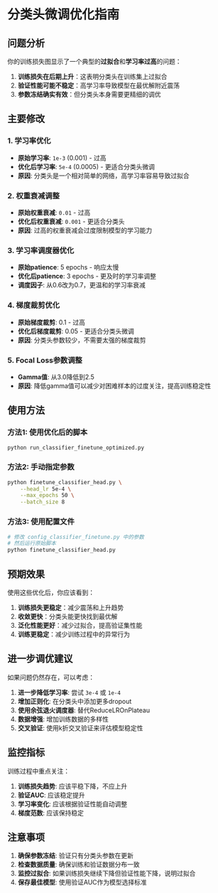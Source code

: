 # 分类头微调优化指南

## 问题分析

你的训练损失图显示了一个典型的**过拟合**和**学习率过高**的问题：

1. **训练损失在后期上升**：这表明分类头在训练集上过拟合
2. **验证性能可能不稳定**：高学习率导致模型在最优解附近震荡
3. **参数冻结确实有效**：但分类头本身需要更精细的调优

## 主要修改

### 1. 学习率优化
- **原始学习率**: `1e-3` (0.001) - 过高
- **优化后学习率**: `5e-4` (0.0005) - 更适合分类头微调
- **原因**: 分类头是一个相对简单的网络，高学习率容易导致过拟合

### 2. 权重衰减调整
- **原始权重衰减**: `0.01` - 过高
- **优化后权重衰减**: `0.001` - 更适合分类头
- **原因**: 过高的权重衰减会过度限制模型的学习能力

### 3. 学习率调度器优化
- **原始patience**: 5 epochs - 响应太慢
- **优化后patience**: 3 epochs - 更及时的学习率调整
- **调度因子**: 从0.6改为0.7，更温和的学习率衰减

### 4. 梯度裁剪优化
- **原始梯度裁剪**: 0.1 - 过高
- **优化后梯度裁剪**: 0.05 - 更适合分类头微调
- **原因**: 分类头参数较少，不需要太强的梯度裁剪

### 5. Focal Loss参数调整
- **Gamma值**: 从3.0降低到2.5
- **原因**: 降低gamma值可以减少对困难样本的过度关注，提高训练稳定性

## 使用方法

### 方法1: 使用优化后的脚本
```bash
python run_classifier_finetune_optimized.py
```

### 方法2: 手动指定参数
```bash
python finetune_classifier_head.py \
    --head_lr 5e-4 \
    --max_epochs 50 \
    --batch_size 8
```

### 方法3: 使用配置文件
```bash
# 修改 config_classifier_finetune.py 中的参数
# 然后运行原始脚本
python finetune_classifier_head.py
```

## 预期效果

使用这些优化后，你应该看到：

1. **训练损失更稳定**：减少震荡和上升趋势
2. **收敛更快**：分类头能更快找到最优解
3. **泛化性能更好**：减少过拟合，提高验证集性能
4. **训练更稳定**：减少训练过程中的异常行为

## 进一步调优建议

如果问题仍然存在，可以考虑：

1. **进一步降低学习率**: 尝试 `3e-4` 或 `1e-4`
2. **增加正则化**: 在分类头中添加更多dropout
3. **使用余弦退火调度器**: 替代ReduceLROnPlateau
4. **数据增强**: 增加训练数据的多样性
5. **交叉验证**: 使用k折交叉验证来评估模型稳定性

## 监控指标

训练过程中重点关注：

1. **训练损失趋势**: 应该平稳下降，不应上升
2. **验证AUC**: 应该稳定提升
3. **学习率变化**: 应该根据验证性能自动调整
4. **梯度范数**: 应该保持稳定

## 注意事项

1. **确保参数冻结**: 验证只有分类头参数在更新
2. **检查数据质量**: 确保训练和验证数据分布一致
3. **监控过拟合**: 如果训练损失继续下降但验证性能下降，说明过拟合
4. **保存最佳模型**: 使用验证AUC作为模型选择标准